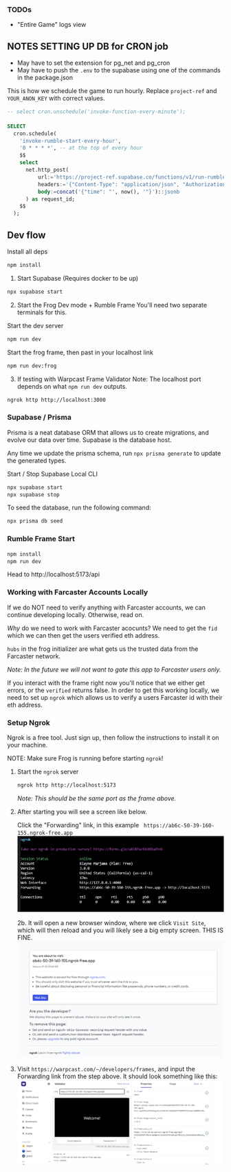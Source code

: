 ### TODOs

- "Entire Game" logs view

## NOTES SETTING UP DB for CRON job
- May have to set the extension for pg_net and pg_cron
- May have to push the `.env` to the supabase using one of the commands in the package.json

This is how we schedule the game to run hourly. Replace `project-ref` and `YOUR_ANON_KEY` with correct values.
```sql
-- select cron.unschedule('invoke-function-every-minute');

SELECT
  cron.schedule(
    'invoke-rumble-start-every-hour',
    '0 * * * *', -- at the top of every hour
    $$
    select
      net.http_post(
          url:='https://project-ref.supabase.co/functions/v1/run-rumble-hourly',
          headers:='{"Content-Type": "application/json", "Authorization": "Bearer YOUR_ANON_KEY"}'::jsonb,
          body:=concat('{"time": "', now(), '"}')::jsonb
      ) as request_id;
    $$
  );
```

## Dev flow

Install all deps

```bash
npm install
```

1. Start Supabase (Requires docker to be up)
```bash
npx supabase start
```

2. Start the Frog Dev mode + Rumble Frame
You'll need two separate terminals for this.

Start the dev server
```bash
npm run dev
```

Start the frog frame, then past in your localhost link
```bash
npm run dev:frog
```



3. If testing with Warpcast Frame Validator
Note: The localhost port depends on what `npm run dev` outputs.

```bash
ngrok http http://localhost:3000
```

### Supabase / Prisma

Prisma is a neat database ORM that allows us to create migrations, and evolve our data over time.
Supabase is the database host.

Any time we update the prisma schema, run `npx prisma generate` to update the generated types.

Start / Stop Supabase Local CLI

```bash
npx supabase start
npx supabase stop
```

To seed the database, run the following command:
```bash
npx prisma db seed
```


### Rumble Frame Start
```bash
npm install
npm run dev
```

Head to http://localhost:5173/api

### Working with Farcaster Accounts Locally

If we do NOT need to verify anything with Farcaster accounts, we can continue developing locally. Otherwise, read on.

_Why_ do we need to work with Farcaster acocunts? We need to get the `fid` which we can then get the users verified eth address.

`hubs` in the frog initializer are what gets us the trusted data from the Farcaster network.

_Note: In the future we will not want to gate this app to Farcaster users only._

If you interact with the frame right now you'll notice that we either get errors, or the `verified` returns false.
In order to get this working locally, we need to set up `ngrok` which allows us to verify a users Farcaster id with their eth address.

### Setup Ngrok

Ngrok is a free tool. Just sign up, then follow the instructions to install it on your machine.

NOTE: Make sure Frog is running before starting `ngrok`!

1. Start the `ngrok` server

    ```bash
    ngrok http http://localhost:5173
    ```
    _Note: This should be the same port as the frame above._

2. After starting you will see a screen like below. 
    
    Click the "Forwarding" link, in this example ` https://ab6c-50-39-160-155.ngrok-free.app`
    ![Ngrok Example1](docs/images/ngrok1.png)

    2b. It will open a new browser window, where we click `Visit Site`, which will then reload and you will likely see a big empty screen. THIS IS FINE.
    ![Ngrok Example2](docs/images/ngrok2.png)

3. Visit `https://warpcast.com/~/developers/frames`, and input the Forwarding link from the step above. It should look something like this:
    ![Ngrok Example3](docs/images/ngrok3.png)